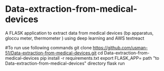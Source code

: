 # Data-extraction-from-medical-devices
A FLASK application to extract data from medical devices (bp apparatus, gloccu meter, thermometer  ) using deep learning and AWS textreact

#To run use following commands
        git clone https://github.com/usman-51/Data-extraction-from-medical-devices.git
        cd Data-extraction-from-medical-devices
        pip install -r requirements.txt
        export FLASK_APP= path "to Data-extraction-from-medical-devices" directory
        flask run